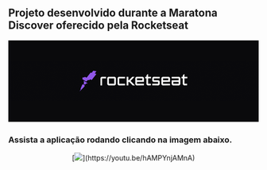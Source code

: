 ## Projeto desenvolvido durante a Maratona Discover oferecido pela Rocketseat
<p>
<img src = "./image/logo.png">

<!-- ![Programa-rodando](https://j.gifs.com/VA42o9.gif) -->
<p>
<p>

### Assista a aplicação rodando clicando na imagem abaixo. 
<p>
<p>


<p align="center" target = _blank>  
[<img src = "https://img.youtube.com/vi/hAMPYnjAMnA/maxresdefault.jpg"  width="50%">](https://youtu.be/hAMPYnjAMnA)
</p>



